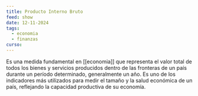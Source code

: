 ```yaml
---
title: Producto Interno Bruto
feed: show
date: 12-11-2024
tags:
  - economia
  - finanzas
curso:
---
```

Es una medida fundamental en [[economia]] que representa el valor total de todos los bienes y servicios producidos dentro de las fronteras de un país durante un período determinado, generalmente un año. 
Es uno de los indicadores más utilizados para medir el tamaño y la salud económica de un país, reflejando la capacidad productiva de su economía.